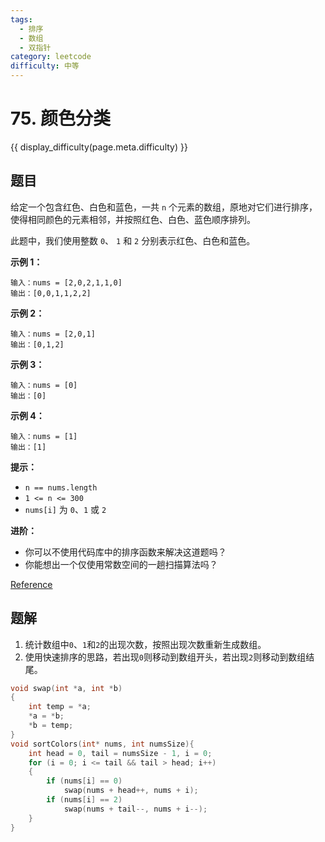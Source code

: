 ```yaml
---
tags:
  - 排序
  - 数组
  - 双指针
category: leetcode
difficulty: 中等
---
```


# 75. 颜色分类

{{ display_difficulty(page.meta.difficulty) }}

## 题目

给定一个包含红色、白色和蓝色，一共 `n` 个元素的数组，原地对它们进行排序，使得相同颜色的元素相邻，并按照红色、白色、蓝色顺序排列。

此题中，我们使用整数 `0`、 `1` 和 `2` 分别表示红色、白色和蓝色。


**示例 1：**

```
输入：nums = [2,0,2,1,1,0]
输出：[0,0,1,1,2,2]
```

**示例 2：**

```
输入：nums = [2,0,1]
输出：[0,1,2]
```

**示例 3：**

```
输入：nums = [0]
输出：[0]
```

**示例 4：**

```
输入：nums = [1]
输出：[1]
```

**提示：**

* `n == nums.length`
* `1 <= n <= 300`
* `nums[i]` 为 `0`、`1` 或 `2`

**进阶：**

* 你可以不使用代码库中的排序函数来解决这道题吗？
* 你能想出一个仅使用常数空间的一趟扫描算法吗？

[Reference](https://leetcode-cn.com/problems/sort-colors)

## 题解

1. 统计数组中`0`、`1`和`2`的出现次数，按照出现次数重新生成数组。
2. 使用快速排序的思路，若出现`0`则移动到数组开头，若出现`2`则移动到数组结尾。

```c
void swap(int *a, int *b)
{
    int temp = *a;
    *a = *b;
    *b = temp;
}
void sortColors(int* nums, int numsSize){
    int head = 0, tail = numsSize - 1, i = 0;
    for (i = 0; i <= tail && tail > head; i++)
    {
        if (nums[i] == 0)
            swap(nums + head++, nums + i);
        if (nums[i] == 2)
            swap(nums + tail--, nums + i--);
    }
}
```
